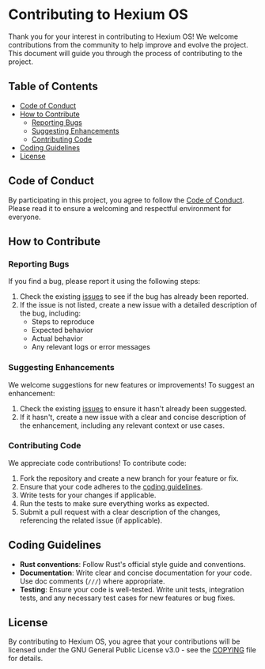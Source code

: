 # Contributing to Hexium OS

Thank you for your interest in contributing to Hexium OS! We welcome contributions from the community to help improve and evolve the project. This document will guide you through the process of contributing to the project.

## Table of Contents

- [Code of Conduct](#code-of-conduct)
- [How to Contribute](#how-to-contribute)
  - [Reporting Bugs](#reporting-bugs)
  - [Suggesting Enhancements](#suggesting-enhancements)
  - [Contributing Code](#contributing-code)
- [Coding Guidelines](#coding-guidelines)
- [License](#license)

## Code of Conduct

By participating in this project, you agree to follow the [Code of Conduct](./CODE_OF_CONDUCT.md). Please read it to ensure a welcoming and respectful environment for everyone.

## How to Contribute

### Reporting Bugs

If you find a bug, please report it using the following steps:

1. Check the existing [issues](https://github.com/HexiumOS/Hexium/issues) to see if the bug has already been reported.
2. If the issue is not listed, create a new issue with a detailed description of the bug, including:
   - Steps to reproduce
   - Expected behavior
   - Actual behavior
   - Any relevant logs or error messages

### Suggesting Enhancements

We welcome suggestions for new features or improvements! To suggest an enhancement:

1. Check the existing [issues](https://github.com/HexiumOS/Hexium/issues) to ensure it hasn't already been suggested.
2. If it hasn't, create a new issue with a clear and concise description of the enhancement, including any relevant context or use cases.

### Contributing Code

We appreciate code contributions! To contribute code:

1. Fork the repository and create a new branch for your feature or fix.
2. Ensure that your code adheres to the [coding guidelines](#coding-guidelines).
3. Write tests for your changes if applicable.
4. Run the tests to make sure everything works as expected.
5. Submit a pull request with a clear description of the changes, referencing the related issue (if applicable).

## Coding Guidelines

- **Rust conventions**: Follow Rust's official style guide and conventions.
- **Documentation**: Write clear and concise documentation for your code. Use doc comments (`///`) where appropriate.
- **Testing**: Ensure your code is well-tested. Write unit tests, integration tests, and any necessary test cases for new features or bug fixes.

## License

By contributing to Hexium OS, you agree that your contributions will be licensed under the GNU General Public License v3.0 - see the [COPYING](COPYING) file for details.
